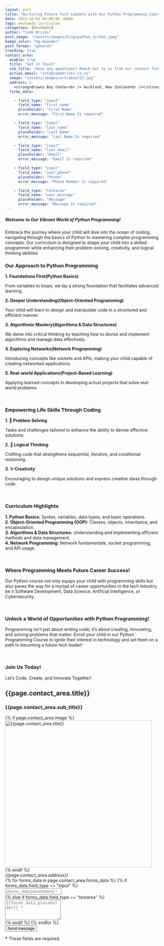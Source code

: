 ```yaml
---
layout: post
title: "Nurturing Future Tech Leaders with Our Python Programming Course!"
date: 2023-10-01 08:00:00 +0600
tags: whatwedo curriculum
categories: [WhatWeDo]
author: "Code Bricks"
post_image: "/assets/images/blog/python_screen.jpeg"
badge_color: "bg-meander"
post_format: "general"
trending: true
contact_area:
  enable: true
  title: "Get in Touch"
  sub_title: "Have any questions? Reach out to us from our contact form and we will get back to you shortly."
  action_email: "info@codebricks.co.nz"
  image: "/assets/images/art/about13.jpg"
  address: |
    <strong>Browns Bay Center<br /> Auckland, New Zealand<br /></strong>
  forms_data: 

    - field_type: "input"
      field_name: "first_name"
      placeholder: "First Name" 
      error_message: "First Name Is required"

    - field_type: "input"
      field_name: "last_name"
      placeholder: "Last Name"
      error_message: "Last Name Is required"

    - field_type: "input"
      field_name: "last_email"
      placeholder: "Email"
      error_message: "Email Is required"

    - field_type: "input"
      field_name: "user_phone"
      placeholder: "Phone"
      error_message: "Phone Number Is required"

    - field_type: "textarea"
      field_name: "user_message"
      placeholder: "Message"
      error_message: "Message Is required"
---
```


<!-- <h5>🚀 Transforming Beginners into Skilled Programmers! 🚀</h5> -->
<h5>Welcome to Our Vibrant World of Python Programming!</h5>
<p>Embrace the journey where your child will dive into the ocean of coding, navigating through the basics of Python to mastering complex programming concepts. Our curriculum is designed to shape your child into a skilled programmer while enhancing their problem-solving, creativity, and logical thinking abilities.</p>

<h3>Our Approach to Python Programming</h3> 
<b>1. Foundations First(Python Basics)</b> 
<p>From variables to loops, we lay a strong foundation that facilitates advanced learning.</p>
<b>2. Deeper Understanding(Object-Oriented Programming)</b> 
<p>Your child will learn to design and manipulate code in a structured and efficient manner.</p>
<b>3. Algorithmic Mastery(Algorithms & Data Structures)</b> 
<p>We delve into critical thinking by teaching how to devise and implement algorithms and manage data effectively.</p>
<b>4. Exploring Networks(Network Programming)</b> 
<p>Introducing concepts like sockets and APIs, making your child capable of creating networked applications.</p>
<b>5. Real-world Applications(Project-Based Learning)</b> 
<p>Applying learned concepts in developing actual projects that solve real-world problems.</p>

<br>

<h3>Empowering Life Skills Through Coding</h3>
<b>1. 💪 Problem Solving</b>
<p>Tasks and challenges tailored to enhance the ability to devise effective solutions.</p>
<b>2. 🧠 Logical Thinking</b>
<p>Crafting code that strengthens sequential, iterative, and conditional reasoning.</p>
<b>3. ✨ Creativity</b>
<p>Encouraging to design unique solutions and express creative ideas through code.</p>

<br>

<h3>Curriculum Highlights</h3>
<p><b>1. Python Basics:</b> Syntax, variables, data types, and basic operations.<br>
<b>2. Object-Oriented Programming (OOP):</b> Classes, objects, inheritance, and encapsulation.<br>
<b>3. Algorithms & Data Structures:</b> Understanding and implementing efficient methods and data management.<br>
<b>4. Network Programming:</b> Network fundamentals, socket programming, and API usage.</p>

<br>

<h3>Where Programming Meets Future Career Success!</h3>
<p>
Our Python course not only equips your child with programming skills but also paves the way for a myriad of career opportunities in the tech industry, be it Software Development, Data Science, Artificial Intelligence, or Cybersecurity.
</p>

<br>

<h3>Unlock a World of Opportunities with Python Programming!</h3>
<p>
Programming isn’t just about writing code; it’s about creating, innovating, and solving problems that matter. Enroll your child in our Python Programming Course to ignite their interest in technology and set them on a path to becoming a future tech leader!
</p>

<br>

<h3>Join Us Today!</h3>
Let’s Code, Create, and Innovate Together!


<div class="contact-area"> 
<div class="wrapper gray-wrapper">
    <div class="container inner">
    <div class="row">
        <div class="col-md-7 mx-auto">
        <h2 class="title-color color-gray text-center">{{page.contact_area.title}}</h2>
        <h3 class="display-3 text-center">{{page.contact_area.sub_title}}</h3>
        <div class="space40"></div>
        </div>
    </div>
    <div class="row align-items-center">
        <div class="col-lg-6">
        <div>
            {% if page.contact_area.image %}
            <div class="img-blob blob3">
            <img src="{{page.contact_area.image}}" style="width: 30rem" alt="{{page.contact_area.title}}"/>
            </div>
            {% endif %}
            <div class="row counter counter-s position-absolute" style="top: 60%; left: 15%;">
            <div class="col-md-10 text-center">
                <div class="full-circle bg-default color-white">
                <div class="full-circle-inner">
                <address class="mb-0">
                    {{page.contact_area.address}}
                </address>
                </div>
                <!--/.full-circle-inner -->
                </div>
                <!--/.full-circle -->
            </div>
            <!--/column -->
            </div>
            <!--/.row -->
        </div>
        </div>
        <!--/column -->
        <div class="space50 d-lg-none"></div>
        <div class="col-lg-6 pl-40 pl-md-15">
        <form id="contact-form" action="https://formsubmit.io/send/{{page.contact_area.action_email}}">
            <div class="messages"></div>
            <div class="controls">
            <div class="form-row">
                {% for forms_data in page.contact_area.forms_data %}
                {% if forms_data.field_type == "input" %}
                <div class="col-md-5">
                    <div class="form-group">
                    <input id="{{forms_data.field_name}}" type="text" name="{{forms_data.field_name}}" class="form-control" placeholder="{{forms_data.placeholder}} *" required="required" data-error="{{forms_data.error_message}}">
                    <div class="help-block with-errors"></div>
                    </div>
                </div>
                {% else if forms_data.field_type == "textarea" %}
                <div class="col-md-10">
                    <div class="form-group">
                    <textarea id="{{forms_data.field_name}}" name="{{forms_data.field_name}}" class="form-control" placeholder="{{forms_data.placeholder}} *" rows="4" required="required" data-error="{{forms_data.error_message}}"></textarea>
                    <div class="help-block with-errors"></div>
                    </div>
                </div>
                    {% endif %}
                {% endfor %}
            </div>
            <div class="form-row">
                <div class="col-md-12">
                <input type="submit" class="btn btn-send" value="Send message">
                </div>
            </div>
            <div class="form-row">
                <div class="col-md-12">
                <p class="text-muted mb-0"><strong>*</strong> These fields are required.</p>
                </div>
            </div>
            </div>
        </form>
        <!-- /form -->
        </div>
        <!--/column -->
    </div>
    </div>
</div>
</div>
